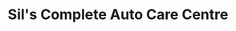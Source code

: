 ---
title: "Sil's Complete Auto Care Centre"
url: /oakville/sils-complete-auto-care-centre/
shop: car repair
---